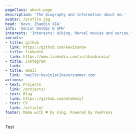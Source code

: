 ```yaml
---
pageClass: about-page
description: 'The biography and information about me.'
avatar: /profile.jpg
head: 'Kevn, Zhaobin XIA'
info: 'Senior DevOps @ SPH'
interests: 'Interests: Hiking, Marvel movies and series.'
socials:
- title: github
  link: https://github.com/kevinsnow
- title: linkedin
  link: https://www.linkedin.com/in/zhaobinxia/
- title: instagram
  link: 
- title: email
  link: 'mailto:kevin[at]neversummer.com'
actions:
- text: Projects
  link: /projects/
- text: Blog
  link: https://github.com/mtobeiyf
- text: CV
  link: /article/
footer: Made with ♥ by Fing. Powered by VuePress
---
```


<AboutCard :frontmatter="$page.frontmatter" >

Test

</AboutCard>

<style lang="stylus">

.theme-container.about-page .page
  background-color #e6ecf0
  min-height calc(100vh)
  
  .last-updated
    display none

</style>
